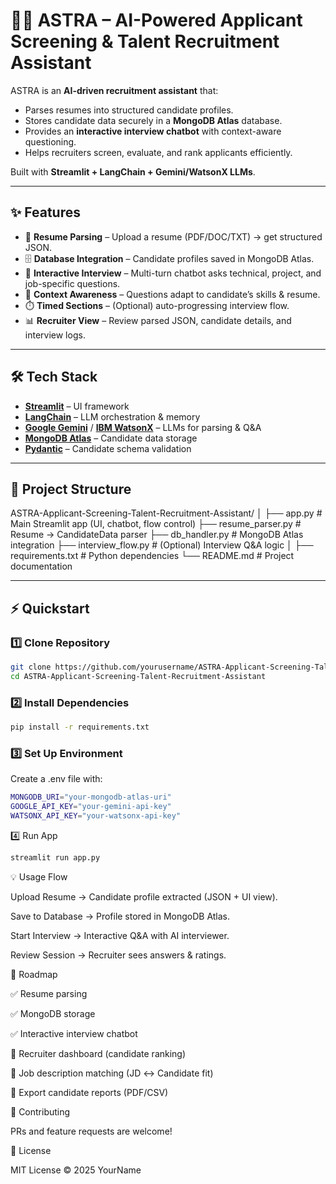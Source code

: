 # 🧑‍💼 ASTRA – AI-Powered Applicant Screening & Talent Recruitment Assistant  

ASTRA is an **AI-driven recruitment assistant** that:  
- Parses resumes into structured candidate profiles.  
- Stores candidate data securely in a **MongoDB Atlas** database.  
- Provides an **interactive interview chatbot** with context-aware questioning.  
- Helps recruiters screen, evaluate, and rank applicants efficiently.  

Built with **Streamlit + LangChain + Gemini/WatsonX LLMs**.  

---

## ✨ Features  
- 📄 **Resume Parsing** – Upload a resume (PDF/DOC/TXT) → get structured JSON.  
- 🗄️ **Database Integration** – Candidate profiles saved in MongoDB Atlas.  
- 💬 **Interactive Interview** – Multi-turn chatbot asks technical, project, and job-specific questions.  
- 🧠 **Context Awareness** – Questions adapt to candidate’s skills & resume.  
- ⏱️ **Timed Sections** – (Optional) auto-progressing interview flow.  
- 📊 **Recruiter View** – Review parsed JSON, candidate details, and interview logs.  

---

## 🛠️ Tech Stack  
- [**Streamlit**](https://streamlit.io) – UI framework  
- [**LangChain**](https://www.langchain.com/) – LLM orchestration & memory  
- [**Google Gemini**](https://ai.google.dev/) / [**IBM WatsonX**](https://www.ibm.com/watsonx) – LLMs for parsing & Q&A  
- [**MongoDB Atlas**](https://www.mongodb.com/atlas) – Candidate data storage  
- [**Pydantic**](https://docs.pydantic.dev/) – Candidate schema validation  

---

## 📂 Project Structure  
ASTRA-Applicant-Screening-Talent-Recruitment-Assistant/
│
├── app.py # Main Streamlit app (UI, chatbot, flow control)
├── resume_parser.py # Resume → CandidateData parser
├── db_handler.py # MongoDB Atlas integration
├── interview_flow.py # (Optional) Interview Q&A logic
│
├── requirements.txt # Python dependencies
└── README.md # Project documentation


---

## ⚡ Quickstart  

### 1️⃣ Clone Repository  
```bash
git clone https://github.com/yourusername/ASTRA-Applicant-Screening-Talent-Recruitment-Assistant.git
cd ASTRA-Applicant-Screening-Talent-Recruitment-Assistant
```

### 2️⃣ Install Dependencies
```bash
pip install -r requirements.txt
```

### 3️⃣ Set Up Environment

Create a .env file with:
```bash
MONGODB_URI="your-mongodb-atlas-uri"
GOOGLE_API_KEY="your-gemini-api-key"
WATSONX_API_KEY="your-watsonx-api-key"
```
4️⃣ Run App
```bash
streamlit run app.py
```

💡 Usage Flow

Upload Resume → Candidate profile extracted (JSON + UI view).

Save to Database → Profile stored in MongoDB Atlas.

Start Interview → Interactive Q&A with AI interviewer.

Review Session → Recruiter sees answers & ratings.

🚀 Roadmap

✅ Resume parsing

✅ MongoDB storage

✅ Interactive interview chatbot

🔲 Recruiter dashboard (candidate ranking)

🔲 Job description matching (JD ↔ Candidate fit)

🔲 Export candidate reports (PDF/CSV)

🤝 Contributing

PRs and feature requests are welcome!

📜 License

MIT License © 2025 YourName
